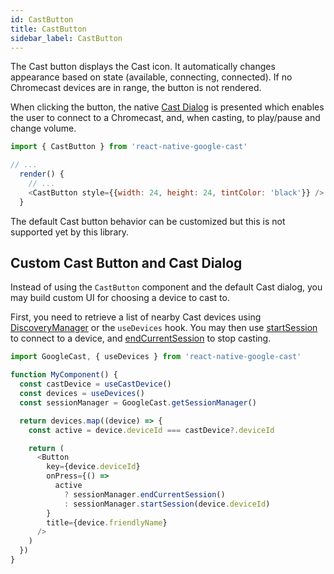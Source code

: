 ```yaml
---
id: CastButton
title: CastButton
sidebar_label: CastButton
---
```


The Cast button displays the Cast icon. It automatically changes appearance based on state (available, connecting, connected). If no Chromecast devices are in range, the button is not rendered.

When clicking the button, the native [Cast Dialog](https://developers.google.com/cast/docs/design_checklist/cast-dialog) is presented which enables the user to connect to a Chromecast, and, when casting, to play/pause and change volume.

```js
import { CastButton } from 'react-native-google-cast'

// ...
  render() {
    // ...
    <CastButton style={{width: 24, height: 24, tintColor: 'black'}} />
  }
```

The default Cast button behavior can be customized but this is not supported yet by this library.

## Custom Cast Button and Cast Dialog

Instead of using the `CastButton` component and the default Cast dialog, you may build custom UI for choosing a device to cast to.

First, you need to retrieve a list of nearby Cast devices using [DiscoveryManager](../api/classes/discoverymanager) or the `useDevices` hook. You may then use [startSession](../api/classes/sessionmanager#startsession) to connect to a device, and [endCurrentSession](../api/classes/sessionmanager#endcurrentsession) to stop casting.

```js
import GoogleCast, { useDevices } from 'react-native-google-cast'

function MyComponent() {
  const castDevice = useCastDevice()
  const devices = useDevices()
  const sessionManager = GoogleCast.getSessionManager()

  return devices.map((device) => {
    const active = device.deviceId === castDevice?.deviceId

    return (
      <Button
        key={device.deviceId}
        onPress={() =>
          active
            ? sessionManager.endCurrentSession()
            : sessionManager.startSession(device.deviceId)
        }
        title={device.friendlyName}
      />
    )
  })
}
```
